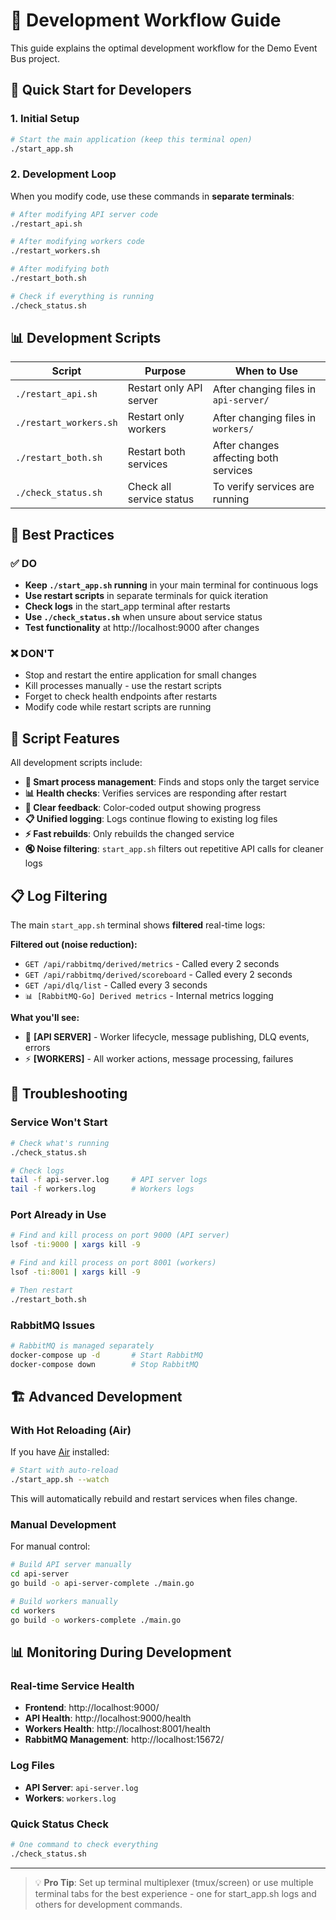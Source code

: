 # 🔄 Development Workflow Guide

This guide explains the optimal development workflow for the Demo Event Bus project.

## 🎯 Quick Start for Developers

### 1. Initial Setup
```bash
# Start the main application (keep this terminal open)
./start_app.sh
```

### 2. Development Loop

When you modify code, use these commands in **separate terminals**:

```bash
# After modifying API server code
./restart_api.sh

# After modifying workers code  
./restart_workers.sh

# After modifying both
./restart_both.sh

# Check if everything is running
./check_status.sh
```

## 📊 Development Scripts

| Script | Purpose | When to Use |
|--------|---------|-------------|
| `./restart_api.sh` | Restart only API server | After changing files in `api-server/` |
| `./restart_workers.sh` | Restart only workers | After changing files in `workers/` |
| `./restart_both.sh` | Restart both services | After changes affecting both services |
| `./check_status.sh` | Check all service status | To verify services are running |

## 🎯 Best Practices

### ✅ DO
- **Keep `./start_app.sh` running** in your main terminal for continuous logs
- **Use restart scripts** in separate terminals for quick iteration  
- **Check logs** in the start_app terminal after restarts
- **Use `./check_status.sh`** when unsure about service status
- **Test functionality** at http://localhost:9000 after changes

### ❌ DON'T
- Stop and restart the entire application for small changes
- Kill processes manually - use the restart scripts
- Forget to check health endpoints after restarts
- Modify code while restart scripts are running

## 📝 Script Features

All development scripts include:
- **🔄 Smart process management**: Finds and stops only the target service
- **📊 Health checks**: Verifies services are responding after restart
- **🎯 Clear feedback**: Color-coded output showing progress
- **📋 Unified logging**: Logs continue flowing to existing log files
- **⚡ Fast rebuilds**: Only rebuilds the changed service
- **🔇 Noise filtering**: `start_app.sh` filters out repetitive API calls for cleaner logs

## 📋 Log Filtering

The main `start_app.sh` terminal shows **filtered** real-time logs:

**Filtered out (noise reduction):**
- `GET /api/rabbitmq/derived/metrics` - Called every 2 seconds
- `GET /api/rabbitmq/derived/scoreboard` - Called every 2 seconds  
- `GET /api/dlq/list` - Called every 3 seconds
- `📊 [RabbitMQ-Go] Derived metrics` - Internal metrics logging

**What you'll see:**
- 🔧 **[API SERVER]** - Worker lifecycle, message publishing, DLQ events, errors
- ⚡ **[WORKERS]** - All worker actions, message processing, failures

## 🐛 Troubleshooting

### Service Won't Start
```bash
# Check what's running
./check_status.sh

# Check logs
tail -f api-server.log     # API server logs
tail -f workers.log        # Workers logs
```

### Port Already in Use
```bash
# Find and kill process on port 9000 (API server)
lsof -ti:9000 | xargs kill -9

# Find and kill process on port 8001 (workers)  
lsof -ti:8001 | xargs kill -9

# Then restart
./restart_both.sh
```

### RabbitMQ Issues
```bash
# RabbitMQ is managed separately
docker-compose up -d       # Start RabbitMQ
docker-compose down        # Stop RabbitMQ
```

## 🏗️ Advanced Development

### With Hot Reloading (Air)
If you have [Air](https://github.com/cosmtrek/air) installed:

```bash
# Start with auto-reload
./start_app.sh --watch
```

This will automatically rebuild and restart services when files change.

### Manual Development
For manual control:

```bash
# Build API server manually
cd api-server
go build -o api-server-complete ./main.go

# Build workers manually  
cd workers
go build -o workers-complete ./main.go
```

## 📊 Monitoring During Development

### Real-time Service Health
- **Frontend**: http://localhost:9000/
- **API Health**: http://localhost:9000/health
- **Workers Health**: http://localhost:8001/health
- **RabbitMQ Management**: http://localhost:15672/

### Log Files
- **API Server**: `api-server.log`
- **Workers**: `workers.log`

### Quick Status Check
```bash
# One command to check everything
./check_status.sh
```

---

> 💡 **Pro Tip**: Set up terminal multiplexer (tmux/screen) or use multiple terminal tabs for the best experience - one for start_app.sh logs and others for development commands.